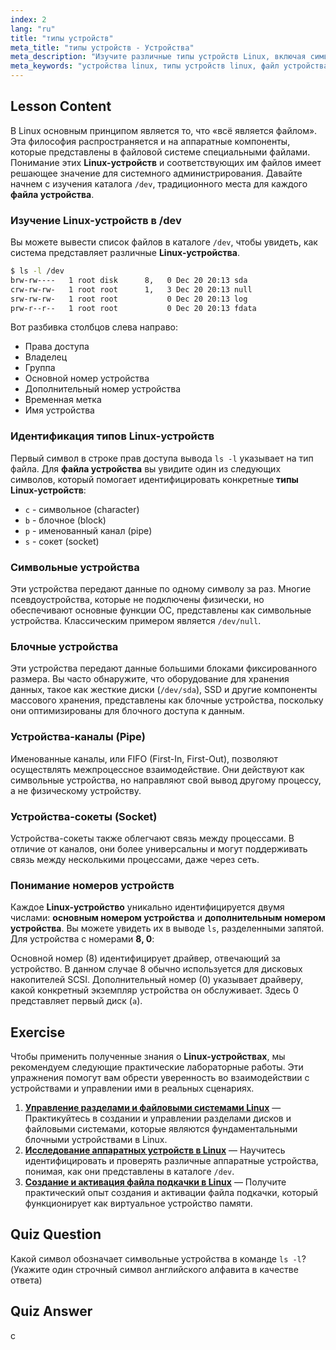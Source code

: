 ```yaml
---
index: 2
lang: "ru"
title: "типы устройств"
meta_title: "типы устройств - Устройства"
meta_description: "Изучите различные типы устройств Linux, включая символьные, блочные, каналы (pipe) и сокеты. Узнайте, как Linux управляет устройствами, как идентифицировать файл устройства с помощью `ls -l /dev`, и поймите роль главных и второстепенных номеров устройств."
meta_keywords: "устройства linux, типы устройств linux, файл устройства, символьное устройство, блочное устройство, главные второстепенные номера, linux для устройств, каталог /dev"
---
```


## Lesson Content

В Linux основным принципом является то, что «всё является файлом». Эта философия распространяется и на аппаратные компоненты, которые представлены в файловой системе специальными файлами. Понимание этих **Linux-устройств** и соответствующих им файлов имеет решающее значение для системного администрирования. Давайте начнем с изучения каталога `/dev`, традиционного места для каждого **файла устройства**.

### Изучение Linux-устройств в /dev

Вы можете вывести список файлов в каталоге `/dev`, чтобы увидеть, как система представляет различные **Linux-устройства**.

```bash
$ ls -l /dev
brw-rw----   1 root disk      8,   0 Dec 20 20:13 sda
crw-rw-rw-   1 root root      1,   3 Dec 20 20:13 null
srw-rw-rw-   1 root root           0 Dec 20 20:13 log
prw-r--r--   1 root root           0 Dec 20 20:13 fdata
```

Вот разбивка столбцов слева направо:

- Права доступа
- Владелец
- Группа
- Основной номер устройства
- Дополнительный номер устройства
- Временная метка
- Имя устройства

### Идентификация типов Linux-устройств

Первый символ в строке прав доступа вывода `ls -l` указывает на тип файла. Для **файла устройства** вы увидите один из следующих символов, который помогает идентифицировать конкретные **типы Linux-устройств**:

- `c` - символьное (character)
- `b` - блочное (block)
- `p` - именованный канал (pipe)
- `s` - сокет (socket)

### Символьные устройства

Эти устройства передают данные по одному символу за раз. Многие псевдоустройства, которые не подключены физически, но обеспечивают основные функции ОС, представлены как символьные устройства. Классическим примером является `/dev/null`.

### Блочные устройства

Эти устройства передают данные большими блоками фиксированного размера. Вы часто обнаружите, что оборудование для хранения данных, такое как жесткие диски (`/dev/sda`), SSD и другие компоненты массового хранения, представлены как блочные устройства, поскольку они оптимизированы для блочного доступа к данным.

### Устройства-каналы (Pipe)

Именованные каналы, или FIFO (First-In, First-Out), позволяют осуществлять межпроцессное взаимодействие. Они действуют как символьные устройства, но направляют свой вывод другому процессу, а не физическому устройству.

### Устройства-сокеты (Socket)

Устройства-сокеты также облегчают связь между процессами. В отличие от каналов, они более универсальны и могут поддерживать связь между несколькими процессами, даже через сеть.

### Понимание номеров устройств

Каждое **Linux-устройство** уникально идентифицируется двумя числами: **основным номером устройства** и **дополнительным номером устройства**. Вы можете увидеть их в выводе `ls`, разделенными запятой. Для устройства с номерами **8, 0**:

Основной номер (8) идентифицирует драйвер, отвечающий за устройство. В данном случае 8 обычно используется для дисковых накопителей SCSI. Дополнительный номер (0) указывает драйверу, какой конкретный экземпляр устройства он обслуживает. Здесь 0 представляет первый диск (`a`).

## Exercise

Чтобы применить полученные знания о **Linux-устройствах**, мы рекомендуем следующие практические лабораторные работы. Эти упражнения помогут вам обрести уверенность во взаимодействии с устройствами и управлении ими в реальных сценариях.

1. **[Управление разделами и файловыми системами Linux](https://labex.io/ru/labs/comptia-manage-linux-partitions-and-filesystems-590845)** — Практикуйтесь в создании и управлении разделами дисков и файловыми системами, которые являются фундаментальными блочными устройствами в Linux.
2. **[Исследование аппаратных устройств в Linux](https://labex.io/ru/labs/comptia-explore-hardware-devices-in-linux-590861)** — Научитесь идентифицировать и проверять различные аппаратные устройства, понимая, как они представлены в каталоге `/dev`.
3. **[Создание и активация файла подкачки в Linux](https://labex.io/ru/labs/comptia-create-and-activate-a-swap-file-in-linux-590858)** — Получите практический опыт создания и активации файла подкачки, который функционирует как виртуальное устройство памяти.

## Quiz Question

Какой символ обозначает символьные устройства в команде `ls -l`? (Укажите один строчный символ английского алфавита в качестве ответа)

## Quiz Answer

c
